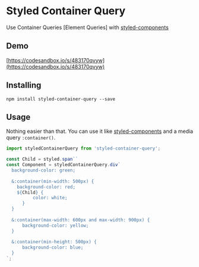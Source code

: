 # Styled Container Query
Use Container Queries \[Element Queries\] with [styled-components](https://github.com/styled-components)

## Demo
[https://codesandbox.io/s/483170qvyw](https://codesandbox.io/s/483170qvyw)

## Installing

```
npm install styled-container-query --save
```

## Usage
Nothing easier than that. You can use it like [styled-components](https://github.com/styled-components) and a media query `:container()`.

```javascript
import styledContainerQuery from 'styled-container-query';

const Child = styled.span``
const Component = styledContainerQuery.div`
  background-color: green;
  
  &:container(min-width: 500px) {
    background-color: red;
    ${Child} {
          color: white;
      }
  }
  
  &:container(max-width: 600px and max-width: 900px) {
      background-color: yellow;
  }
  
  &:container(min-height: 500px) {
      background-color: blue;
  }
`;
```
